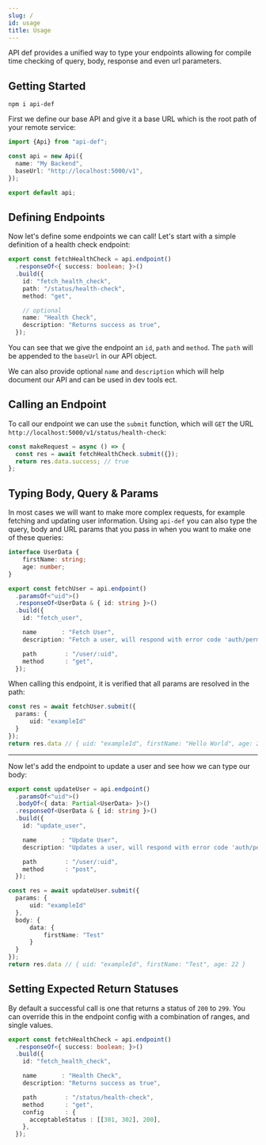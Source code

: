 ```yaml
---
slug: /
id: usage
title: Usage
---
```


API def provides a unified way to type your endpoints allowing for compile time checking of query, body, response and even url parameters.

## Getting Started

```commandline
npm i api-def
```

First we define our base API and give it a base URL which is the root path of your remote service:

```typescript title="/api.ts"
import {Api} from "api-def";

const api = new Api({
  name: "My Backend",
  baseUrl: "http://localhost:5000/v1",
});

export default api;
```

## Defining Endpoints

Now let's define some endpoints we can call! Let's start with a simple definition of a health check endpoint:

```typescript title="/api.ts"
export const fetchHealthCheck = api.endpoint()
  .responseOf<{ success: boolean; }>()
  .build({
    id: "fetch_health_check",
    path: "/status/health-check",
    method: "get",

    // optional
    name: "Health Check",
    description: "Returns success as true",
  });
```

You can see that we give the endpoint an `id`, `path` and `method`. The `path` will be appended to the `baseUrl` in our API object.

We can also provide optional `name` and `description` which will help document our API and can be used in dev tools ect.

## Calling an Endpoint

To call our endpoint we can use the `submit` function, which will `GET` the URL `http://localhost:5000/v1/status/health-check`:

```typescript {2}
const makeRequest = async () => {
  const res = await fetchHealthCheck.submit({});
  return res.data.success; // true
};
```

## Typing Body, Query & Params

In most cases we will want to make more complex requests, for example fetching and updating user information. Using `api-def` you can also type the query, body and URL params that you pass in when you want to make one of these queries:
```typescript title="/api.ts"
interface UserData {
    firstName: string;
    age: number;
}

export const fetchUser = api.endpoint()
  .paramsOf<"uid">()
  .responseOf<UserData & { id: string }>()
  .build({
    id: "fetch_user",

    name       : "Fetch User",
    description: "Fetch a user, will respond with error code 'auth/permission-denied' if unauthorized",

    path        : "/user/:uid",
    method      : "get",
  });
```

When calling this endpoint, it is verified that all params are resolved in the path:

```typescript
const res = await fetchUser.submit({
  params: {
      uid: "exampleId"
  }
});
return res.data // { uid: "exampleId", firstName: "Hello World", age: 22 }
```

---

Now let's add the endpoint to update a user and see how we can type our body:

```typescript title="/api.ts"
export const updateUser = api.endpoint()
  .paramsOf<"uid">()
  .bodyOf<{ data: Partial<UserData> }>()
  .responseOf<UserData & { id: string }>()
  .build({
    id: "update_user",

    name       : "Update User",
    description: "Updates a user, will respond with error code 'auth/permission-denied' if unauthorized",

    path        : "/user/:uid",
    method      : "post",
  });
```

```typescript
const res = await updateUser.submit({
  params: {
      uid: "exampleId"
  },
  body: {
      data: {
          firstName: "Test"
      }
  }
});
return res.data // { uid: "exampleId", firstName: "Test", age: 22 }
```

## Setting Expected Return Statuses

By default a successful call is one that returns a status of `200` to `299`. You can override this in the endpoint config with a combination of ranges, and single values.

```typescript title="/api.ts (status override)"
export const fetchHealthCheck = api.endpoint()
  .responseOf<{ success: boolean; }>()
  .build({
    id: "fetch_health_check",

    name       : "Health Check",
    description: "Returns success as true",

    path        : "/status/health-check",
    method      : "get",
    config      : {
      acceptableStatus : [[301, 302], 200],
    },
  });
```
